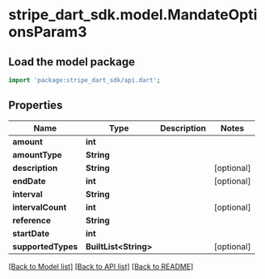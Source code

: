 # stripe_dart_sdk.model.MandateOptionsParam3

## Load the model package
```dart
import 'package:stripe_dart_sdk/api.dart';
```

## Properties
Name | Type | Description | Notes
------------ | ------------- | ------------- | -------------
**amount** | **int** |  | 
**amountType** | **String** |  | 
**description** | **String** |  | [optional] 
**endDate** | **int** |  | [optional] 
**interval** | **String** |  | 
**intervalCount** | **int** |  | [optional] 
**reference** | **String** |  | 
**startDate** | **int** |  | 
**supportedTypes** | **BuiltList&lt;String&gt;** |  | [optional] 

[[Back to Model list]](../README.md#documentation-for-models) [[Back to API list]](../README.md#documentation-for-api-endpoints) [[Back to README]](../README.md)


